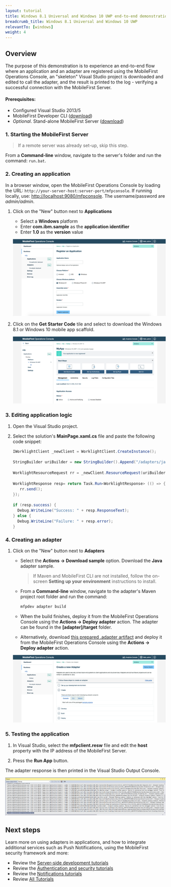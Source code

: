```yaml
---
layout: tutorial
title: Windows 8.1 Universal and Windows 10 UWP end-to-end demonstration
breadcrumb_title: Windows 8.1 Universal and Windows 10 UWP
relevantTo: [windows]
weight: 4
---
```

## Overview
The purpose of this demonstration is to experience an end-to-end flow where an application and an adapter are registered using the MobileFirst Operations Console, an "skeleton" Visual Studio project is downloaded and edited to call the adapter, and the result is printed to the log - verifying a successful connection with the MobileFirst Server.

#### Prerequisites:

* Configured Visual Studio 2013/5
* MobileFirst Developer CLI ([download]({{site.baseurl}}/downloads))
* *Optional*. Stand-alone MobileFirst Server ([download]({{site.baseurl}}/downloads))

### 1. Starting the MobileFirst Server

> If a remote server was already set-up, skip this step.

From a **Command-line** window, navigate to the server's folder and run the command: `run.bat`.

### 2. Creating an application

In a browser window, open the MobileFirst Operations Console by loading the URL: `http://your-server-host:server-port/mfpconsole`. If running locally, use: [http://localhost:9080/mfpconsole](http://localhost:9080/mfpconsole). The username/password are *admin/admin*.

1. Click on the "New" button next to **Applications**
    * Select a **Windows** platform
    * Enter **com.ibm.sample** as the **application identifier**
    * Enter **1.0** as the **version** value

    ![Image of selecting platform, and providing an identifier and version](register-an-application-windows.png)

2. Click on the **Get Starter Code** tile and select to download the Windows 8.1 or Windows 10 mobile app scaffold.

    ![Image of downloading a sample application](download-starter-code-windows.png)

### 3. Editing application logic

1. Open the Visual Studio project.

2. Select the solution's **MainPage.xaml.cs** file and paste the following code snippet:

    ```csharp
    IWorklightClient _newClient = WorklightClient.CreateInstance();

    StringBuilder uriBuilder = new StringBuilder().Append("/adapters/javaAdapter/users/world");    

    WorklightResourceRequest rr = _newClient.ResourceRequest(uriBuilder.ToString(), "GET");

    WorklightResponse resp= return Task.Run<WorklightResponse> (() => {
       rr.send();
    });

    if (resp.success) {
      Debug.WriteLine("Success: " + resp.ResponseText);
    } else {
      Debug.WriteLine("Failure: " + resp.error);  
    }
    ```

### 4. Creating an adapter

1. Click on the "New" button next to **Adapters**
    * Select the **Actions → Download sample** option. Download the **Java** adapter sample.

        > If Maven and MobileFirst CLI are not installed, follow the on-screen **Setting up your environment** instructions to install.  
    * From a **Command-line** window, navigate to the adapter's Maven project root folder and run the command:

        ```bash
        mfpdev adapter build
        ```
    * When the build finishes, deploy it from the MobileFirst Operations Console using the **Actions → Deploy adapter** action. The adapter can be found in the **[adapter]/target** folder.
    * Alternatively, download [this prepared .adapter artifact](#) and deploy it from the MobileFirst Operations Console using the **Actions → Deploy adapter** action.

    ![Image of create an adapter](create-an-adapter.png)

### 5. Testing the application

1. In Visual Studio, select the **mfpclient.resw** file and edit the **host** property with the IP address of the MobileFirst Server.

2. Press the **Run App** button.

The adapter response is then printed in the Visual Studio Output Console.

![Image of application that successfully called a resource from the MobileFirst Server](success_response.png)

## Next steps
Learn more on using adapters in applications, and how to integrate additional services such as Push Notifications, using the MobileFirst security framework and more:

- Review the [Server-side development tutorials](../../adapters/)
- Review the [Authentication and security tutorials](../../authentication-and-security/)
- Review the [Notifications tutorials](../../notifications/)
- Review [All Tutorials](../../all-tutorials)
